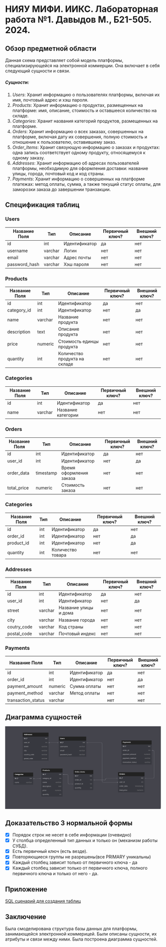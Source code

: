 # НИЯУ МИФИ. ИИКС. Лабораторная работа №1. Давыдов М., Б21-505. 2024.

## Обзор предметной области

Данная схема представляет собой модель платформы, специализирующейся на электронной коммерции. Она включает в себя следующий сущности и связи.

##### Сущности:

1. *Users*: Хранит информацию о пользователях платформы, включая их имя, почтовый адрес и хэш пароля.  
2. *Products*: Хранит информацию о продуктах, размещенных на платформе: имя, описание, стоимость и оставшееся количество на складе.
3. *Categories*: Хранит названия категорий продуктов, размещенных на платформе.
4. *Orders*: Хранит информацию о всех заказах, совершенных на платформе, включая дату их совершения, полную стоимость и отношение к пользователю, оставившему заказ.
5. *Order_Items*: Хранит связующую информацию о заказах и продуктах: одна запись соответствует одному продукту, относящемуся к одному заказу.
6. *Addresses*: Хранит информацию об адресах пользователей платформы, необходимую для оформления доставки: название улицы, города, почтовый код и код страны.
7. *Payments*: Хранит информацию о совершенных на платформе платежах: метод оплаты, сумма, а также текущий статус оплаты, для заморозки заказа до завершении транзакции.

## Спецификация таблиц

### Users
| Название Поля | Тип | Описание | Первичный ключ? | Внешний ключ? |
| --- | --- | --- | --- | --- |
| id | int | Идентификатор | да | нет |
| username | varchar| Логин | нет | нет |
| email | varchar | Адрес почты | нет | нет |
| password_hash | varchar | Хэш пароля | нет | нет |

### Products 

| Название Поля | Тип | Описание | Первичный ключ? | Внешний ключ? |
| --- | --- | --- | --- | --- |
| id | int | Идентификатор | да | нет |
| category_id | int | Идентификатор | нет | да |
| name | varchar | Название продукта | нет | нет |
| description | text | Описание продукта | нет | нет |
| price | numeric | Стоимость единцы продукта | нет | нет |
| quantity | int | Количество продукта на складе | нет | нет |

### Categories 

| Название Поля | Тип | Описание | Первичный ключ? | Внешний ключ? |
| --- | --- | --- | --- | --- |
| id | int | Идентификатор | да | нет |
| name | varchar | Название категории | нет | нет |

### Orders

| Название Поля | Тип | Описание | Первичный ключ? | Внешний ключ? |
| --- | --- | --- | --- | --- |
| id | int | Идентификатор | да | нет |
| user_id | int | Идентификатор | нет | да |
| order_data | timestamp | Время оформления заказа| нет | нет|
| total_price | numeric | Стоимость заказа | нет | нет|

### Categories 

| Название Поля | Тип | Описание | Первичный ключ? | Внешний ключ? |
| --- | --- | --- | --- | --- |
| id | int | Идентификатор | да | нет |
| order_id | int | Идентификатор | нет | да |
| product_id | int | Идентификатор | нет | да |
| quantity | int | Количество товара | нет | нет |


### Addresses

| Название Поля | Тип | Описание | Первичный ключ? | Внешний ключ? |
| --- | --- | --- | --- | --- |
| id | int | Идентификатор | да | нет |
| user_id | int | Идентификатор | нет | да |
| street | varchar | Название улицы и дома | нет | нет |
| city | varchar | Название города | нет | нет |
| coutry_code | varchar | Код страны | нет | нет |
| postal_code | varchar | Почтовый индекс | нет | нет |

### Payments

| Название Поля | Тип | Описание | Первичный ключ? | Внешний ключ? |
| --- | --- | --- | --- | --- |
| id | int | Идентификатор | да | нет |
| order_id | int | Идентификатор | нет | да |
| payment_amount | numeric | Сумма оплаты | нет | нет |
| payment_method| varchar | Метод оплаты | нет | нет |
| transaction_status | varchar | | нет | нет |

## Диаграмма сущностей

![ERD](./diagram.png)

## Доказательство 3 нормальной формы

- [x] Порядок строк не несет в себе информации (очевидно)
- [x] У столбца определенный тип данных и только он (механизм работы СУБД).
- [x] Есть первичный ключ (есть везде).
- [x] Повторяющиеся группы не разрешены(все PRIMARY уникальны)
- [x] Каждый столбец зависит только от первичного ключа - да
- [x] Каждый столбец зависит только от первичного ключа, полного первичного ключа и только от него - да.

## Приложение

[SQL сценарий для создания таблиц](./init.sql)

## Заключение

Была смоделирована структура базы данных для платформы, занимающейся электронной коммерицей. Были описаны сущности, их атрибуты и связи между ними. Была построена диаграмма сущностей.
